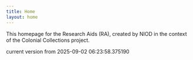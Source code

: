 ```yaml
---
title: Home
layout: home
---
```


This homepage for the Research Aids (RA), created by NIOD in the context of the Colonial Collections project. 


current version from 2025-09-02 06:23:58.375190